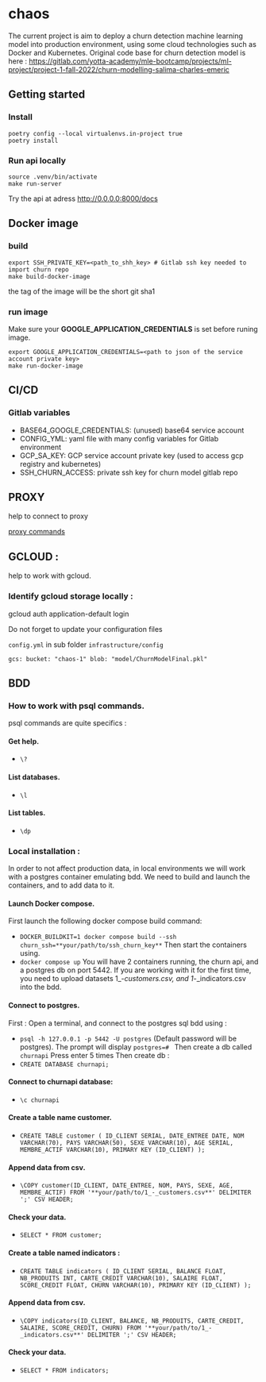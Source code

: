 # chaos

The current project is aim to deploy a churn detection machine learning model into production environment, using some cloud technologies such as Docker and Kubernetes.
Original code base for churn detection model is here : https://gitlab.com/yotta-academy/mle-bootcamp/projects/ml-project/project-1-fall-2022/churn-modelling-salima-charles-emeric


## Getting started

### Install

```
poetry config --local virtualenvs.in-project true
poetry install
```

### Run api locally

```
source .venv/bin/activate
make run-server
```
Try the api at adress http://0.0.0.0:8000/docs


## Docker image

### build
```
export SSH_PRIVATE_KEY=<path_to_shh_key> # Gitlab ssh key needed to import churn repo
make build-docker-image
```
the tag of the image will be the short git sha1

### run image

Make sure your **GOOGLE_APPLICATION_CREDENTIALS** is set before runing image.
```
export GOOGLE_APPLICATION_CREDENTIALS=<path to json of the service account private key>
make run-docker-image
```

## CI/CD

### Gitlab variables
	
- BASE64_GOOGLE_CREDENTIALS: (unused) base64 service account
- CONFIG_YML: yaml file with many config variables for Gitlab environment 
- GCP_SA_KEY: GCP service account private key (used to access gcp registry 
	and kubernetes)
- SSH_CHURN_ACCESS: private ssh key for churn model gitlab repo

## PROXY

help to connect to proxy

[proxy commands](proxy/proxy_SQL_connexion.md)


## GCLOUD :
help to work with gcloud.
### Identify gcloud  storage locally :
gcloud auth application-default login

Do not forget to update your configuration files

`config.yml` in sub folder `infrastructure/config`

`gcs:
  bucket: "chaos-1"
  blob: "model/ChurnModelFinal.pkl"`

## BDD
### How to work with psql commands. 
psql commands are quite specifics : 
#### Get help.
- `\?`
#### List databases.
- `\l`
#### List tables.
- `\dp`

### Local installation :
In order to not affect production data, in local environments we will work with a postgres container emulating bdd. 
We need to build and launch the containers, and to add data to it.
#### Launch Docker compose.
First launch the following  docker compose build command:
- `DOCKER_BUILDKIT=1 docker compose build --ssh churn_ssh=**your/path/to/ssh_churn_key**`
Then start the containers using. 
- `docker compose up` 
You will have 2 containers running, the churn api, and a postgres db on port 5442. 
If you are working with it for the first time, you need to upload datasets 1_-_customers.csv, and  1_-_indicators.csv into the bdd.
#### Connect to postgres.
First : Open a terminal, and connect to the postgres sql bdd using :
- `psql -h 127.0.0.1 -p 5442 -U postgres`
(Default password will be postgres). The prompt will display `postgres=# `
Then create a db called `churnapi`
Press enter 5 times
Then create db :
- `CREATE DATABASE churnapi;`

#### Connect to churnapi database:

- `\c churnapi`

#### Create a table name customer.

- `CREATE TABLE customer (
  ID_CLIENT SERIAL,
  DATE_ENTREE DATE,
  NOM VARCHAR(70),
  PAYS VARCHAR(50),
  SEXE VARCHAR(10),
  AGE SERIAL,
  MEMBRE_ACTIF VARCHAR(10),
  PRIMARY KEY (ID_CLIENT)
);`

#### Append data from csv.

- `\COPY customer(ID_CLIENT, DATE_ENTREE, NOM, PAYS, SEXE, AGE, MEMBRE_ACTIF) FROM '**your/path/to/1_-_customers.csv**' DELIMITER ';' CSV HEADER;`

#### Check your data.

- `SELECT * FROM customer;`

#### Create a table named indicators :

- `CREATE TABLE indicators (
  ID_CLIENT SERIAL,
  BALANCE FLOAT,
  NB_PRODUITS INT,
  CARTE_CREDIT VARCHAR(10),
  SALAIRE FLOAT,
  SCORE_CREDIT FLOAT,
  CHURN VARCHAR(10),
  PRIMARY KEY (ID_CLIENT)
);`

#### Append data from csv.

- `\COPY indicators(ID_CLIENT, BALANCE, NB_PRODUITS, CARTE_CREDIT, SALAIRE, SCORE_CREDIT, CHURN) FROM '**your/path/to/1_-_indicators.csv**' DELIMITER ';' CSV HEADER;`

#### Check your data.

- `SELECT * FROM indicators;`

